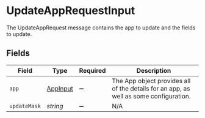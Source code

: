 # UpdateAppRequestInput

 The UpdateAppRequest message contains the app to update and the fields to update.



## Fields

| Field                                                                                   | Type                                                                                    | Required                                                                                | Description                                                                             |
| --------------------------------------------------------------------------------------- | --------------------------------------------------------------------------------------- | --------------------------------------------------------------------------------------- | --------------------------------------------------------------------------------------- |
| `app`                                                                                   | [AppInput](../../models/shared/appinput.md)                                             | :heavy_minus_sign:                                                                      |  The App object provides all of the details for an app, as well as some configuration.<br/> |
| `updateMask`                                                                            | *string*                                                                                | :heavy_minus_sign:                                                                      | N/A                                                                                     |